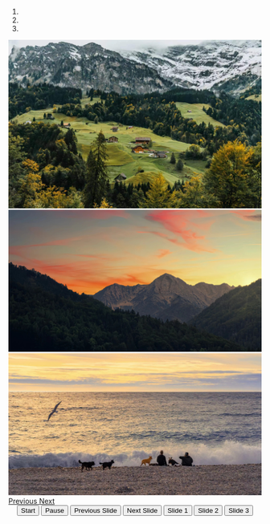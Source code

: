 
<div id="myCarousel" class="carousel slide">
    <!-- 轮播（Carousel）指标 -->
    <ol class="carousel-indicators">
        <li data-target="#myCarousel" data-slide-to="0" 
            class="active"></li>
        <li data-target="#myCarousel" data-slide-to="1"></li>
        <li data-target="#myCarousel" data-slide-to="2"></li>
    </ol>   
    <!-- 轮播（Carousel）项目 -->
    <div class="carousel-inner">
        <div class="item active">
            <img src="../assets/img/bg_img004.jpg" alt="First slide">
        </div>
        <div class="item">
            <img src="../assets/img/bg_img005.jpg" alt="Second slide">
        </div>
        <div class="item">
            <img src="../assets/img/bg_img006.jpg" alt="Third slide">
        </div>
    </div>
    <!-- 轮播（Carousel）导航 -->
        <a class="left carousel-control" href="#myCarousel" role="button" data-slide="prev">
            <span class="glyphicon glyphicon-chevron-left" aria-hidden="true"></span>
            <span class="sr-only">Previous</span>
        </a>
        <a class="right carousel-control" href="#myCarousel" role="button" data-slide="next">
            <span class="glyphicon glyphicon-chevron-right" aria-hidden="true"></span>
            <span class="sr-only">Next</span>
        </a>
    <!-- 控制按钮 -->
    <div style="text-align:center;">
        <input type="button" class="btn start-slide" value="Start">
        <input type="button" class="btn pause-slide" value="Pause">
        <input type="button" class="btn prev-slide" value="Previous Slide">
        <input type="button" class="btn next-slide" value="Next Slide">
        <input type="button" class="btn slide-one" value="Slide 1">
        <input type="button" class="btn slide-two" value="Slide 2">            
        <input type="button" class="btn slide-three" value="Slide 3">
    </div>
</div> 
<script>
$(function(){
        // 初始化轮播
        $(".start-slide").click(function(){
            $("#myCarousel").carousel('cycle');
        });
        // 停止轮播
        $(".pause-slide").click(function(){
            $("#myCarousel").carousel('pause');
        });
        // 循环轮播到上一个项目
        $(".prev-slide").click(function(){
            $("#myCarousel").carousel('prev');
        });
        // 循环轮播到下一个项目
        $(".next-slide").click(function(){
            $("#myCarousel").carousel('next');
        });
        // 循环轮播到某个特定的帧 
        $(".slide-one").click(function(){
            $("#myCarousel").carousel(0);
        });
        $(".slide-two").click(function(){
            $("#myCarousel").carousel(1);
        });
        $(".slide-three").click(function(){
            $("#myCarousel").carousel(2);
        });
    });
</script>